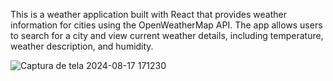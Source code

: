 This is a weather application built with React that provides weather information for cities using the OpenWeatherMap API. The app allows users to search for a city and view current weather details, including temperature, weather description, and humidity.

![Captura de tela 2024-08-17 171230](https://github.com/user-attachments/assets/8b9d07d0-e75c-492f-b6d5-70471cc8ff76)
